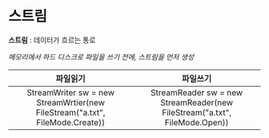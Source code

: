 # 스트림
**스트림** : 데이터가 흐르는 통로 

*메모리에서 하드 디스크로 파일을 쓰기 전에, 스트림을 먼저 생성*


|파일읽기|파일쓰기|
|:---:|:---:|
|StreamWriter sw = new StreamWrtier(new FileStream("a.txt", FileMode.Create))|StreamReader sw = new StreamReader(new FileStream("a.txt", FileMode.Open))|

